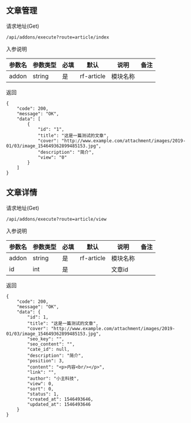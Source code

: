 ## 文章管理

请求地址(Get)

```
/api/addons/execute?route=article/index
```

入参说明

参数名 | 参数类型| 必填 | 默认 | 说明 | 备注
---|---|---|---|---|---
addon | string | 是 | rf-article | 模块名称 | 

返回

```
{
    "code": 200,
    "message": "OK",
    "data": [
        {
            "id": "1",
            "title": "这是一篇测试的文章",
            "cover": "http://www.example.com/attachment/images/2019-01/03/image_154649362899485153.jpg",
            "description": "简介",
            "view": "0"
        }
    ]
}
```

## 文章详情

请求地址(Get)

```
/api/addons/execute?route=article/view
```

入参说明

参数名 | 参数类型| 必填 | 默认 | 说明 | 备注
---|---|---|---|---|---
addon | string | 是 | rf-article | 模块名称 | 
id | int | 是 |  | 文章id | 

返回

```
{
    "code": 200,
    "message": "OK",
    "data": {
        "id": 1,
        "title": "这是一篇测试的文章",
        "cover": "http://www.example.com/attachment/images/2019-01/03/image_154649362899485153.jpg",
        "seo_key": "",
        "seo_content": "",
        "cate_id": null,
        "description": "简介",
        "position": 3,
        "content": "<p>内容<br/></p>",
        "link": "",
        "author": "小主科技",
        "view": 0,
        "sort": 0,
        "status": 1,
        "created_at": 1546493646,
        "updated_at": 1546493646
    }
}
```